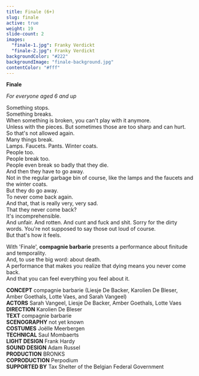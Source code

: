 ```yaml
---
title: Finale (6+)
slug: finale
active: true
weight: 19
slide-count: 2
images:
  "finale-1.jpg": Franky Verdickt
  "finale-2.jpg": Franky Verdickt
backgroundColor: "#222"
backgroundImage: "finale-background.jpg"
contentColor: "#fff"
---
```


**Finale**<br>

_For everyone aged 6 and up_

Something stops.<br>
Something breaks.<br>
When something is broken, you can't play with it anymore.<br>
Unless with the pieces. But sometimes those are too sharp and can hurt.<br>
So that's not allowed again.<br>
Many things break.<br>
Lamps. Faucets. Pants. Winter coats.<br>
People too.<br>
People break too.<br>
People even break so badly that they die.<br>
And then they have to go away.<br>
Not in the regular garbage bin of course, like the lamps and the faucets and the winter coats.<br>
But they do go away.<br>
To never come back again.<br>
And that, that is really very, very sad.<br>
That they never come back?<br>
It's incomprehensible.<br>
And unfair. And rotten. And cunt and fuck and shit. Sorry for the dirty words. You're not supposed to say those out loud of course.<br>
But that's how it feels.<br>

With 'Finale', **compagnie barbarie** presents a performance about finitude and temporality.<br>
And, to use the big word: about death.<br>
A performance that makes you realize that dying means you never come back.<br>
And that you can feel everything you feel about it.<br>

**CONCEPT** compagnie barbarie (Liesje De Backer, Karolien De Bleser, Amber Goethals, Lotte Vaes, and Sarah Vangeel)<br>
**ACTORS** Sarah Vangeel, Liesje De Backer, Amber Goethals, Lotte Vaes<br>
**DIRECTION** Karolien De Bleser<br>
**TEXT** compagnie barbarie<br>
**SCENOGRAPHY** not yet known<br>
**COSTUMES** Joëlle Meerbergen<br>
**TECHNICAL** Saul Mombaerts<br>
**LIGHT DESIGN** Frank Hardy<br>
**SOUND DESIGN** Adam Russel<br>
**PRODUCTION** BRONKS<br>
**COPRODUCTION** Perpodium<br>
**SUPPORTED BY** Tax Shelter of the Belgian Federal Government
